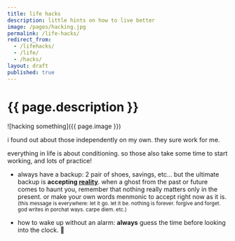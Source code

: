 ```yaml
---
title: life hacks
description: little hints on how to live better
image: /pages/hacking.jpg
permalink: /life-hacks/
redirect_from:
  - /lifehacks/
  - /life/
  - /hacks/
layout: draft
published: true
---
```


# {{ page.description }}

![hacking something]({{ page.image }})

i found out about those independently on my own. they sure work for me.

everything in life is about conditioning. so those also take some time to start working, and lots of practice!

- always have a backup: 2 pair of shoes, savings, etc... but the ultimate backup is **accepting [reality](/reality)**. when a ghost from the past or future comes to haunt you, remember that nothing really matters only in the present. or make your own words menmonic to accept right now as it is.<small>(this message is everywhere: let it go. let it be. nothing is forever. forgive and forget. god writes in porchat ways. carpe diem. etc.)</small>  

- how to wake up without an alarm: **always** guess the time before looking into the clock. 🤯

